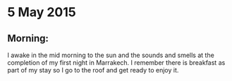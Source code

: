 # 5 May 2015 

## Morning: 

I awake in the mid morning to the sun and the sounds and smells at the completion of my first night in Marrakech. I remember there is breakfast as part of my stay so I go to the roof and get ready to enjoy it.

